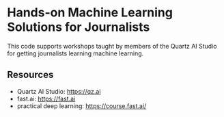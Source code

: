 # Hands-on Machine Learning Solutions for Journalists

This code supports workshops taught by members of the Quartz AI Studio for getting journalists learning machine learning.

## Resources

- Quartz AI Studio: https://qz.ai
- fast.ai: https://fast.ai
- practical deep learning: https://course.fast.ai/
